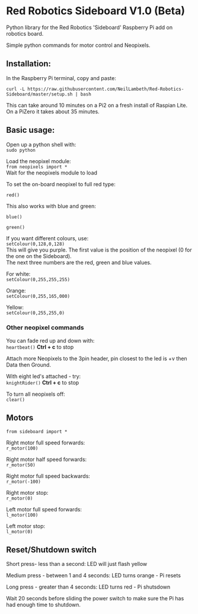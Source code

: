 # Red Robotics Sideboard V1.0 (Beta)

Python library for the Red Robotics 'Sideboard' Raspberry Pi add on robotics board.

Simple python commands for motor control and Neopixels. 




## Installation:

In the Raspberry Pi terminal, copy and paste:

`curl -L https://raw.githubusercontent.com/NeilLambeth/Red-Robotics-Sideboard/master/setup.sh | bash`

This can take around 10 minutes on a Pi2 on a fresh install of Raspian Lite.  
On a PiZero it takes about 35 minutes.



## Basic usage:

Open up a python shell with:  
`sudo python`

Load the neopixel module:  
`from neopixels import *`  
Wait for the neopixels module to load


To set the on-board neopixel to full red type:

`red()`

This also works with blue and green:

`blue()`

`green()`  

If you want different colours, use:  
`setColour(0,128,0,128)`  
This will give you purple. The first value is the position of the neopixel (0 for the one on the Sideboard).  
The next three numbers are the red, green and blue values.

For white:  
`setColour(0,255,255,255)`

Orange:  
`setColour(0,255,165,000)`

Yellow:  
`setColour(0,255,255,0)`  
    
### Other neopixel commands

You can fade red up and down with:  
`heartbeat()`
__Ctrl + c__ to stop

Attach more Neopixels to the 3pin header, pin closest to the led is +v then Data then Ground. 

With eight led's attached - try:  
`knightRider()`
__Ctrl + c__ to stop


To turn all neopixels off:  
`clear()`  

  

## Motors

`from sideboard import *`

Right motor full speed forwards:  
`r_motor(100)` 

Right motor half speed forwards:  
`r_motor(50)`

Right motor full speed backwards:  
`r_motor(-100)`

Right motor stop:  
`r_motor(0)`

Left motor full speed forwards:  
`l_motor(100)`

Left motor stop:  
`l_motor(0)`

  

## Reset/Shutdown switch

Short press- less than a second: LED will just flash yellow

Medium press - between 1 and 4 seconds: LED turns orange - Pi resets

Long press - greater than 4 seconds: LED turns red - Pi shutsdown


Wait 20 seconds before sliding the power switch to make sure the Pi has had enough time to shutdown.
